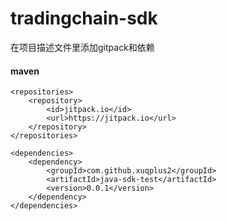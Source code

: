# tradingchain-sdk

在项目描述文件里添加gitpack和依赖

#### maven
```
<repositories>
    <repository>
        <id>jitpack.io</id>
        <url>https://jitpack.io</url>
    </repository>
</repositories>

<dependencies>
    <dependency>
        <groupId>com.github.xuqplus2</groupId>
        <artifactId>java-sdk-test</artifactId>
        <version>0.0.1</version>
    </dependency>
</dependencies>
```
